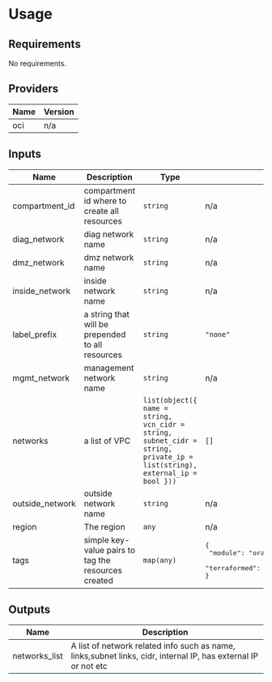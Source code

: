 # Usage
<!--- BEGIN_TF_DOCS --->
## Requirements

No requirements.

## Providers

| Name | Version |
|------|---------|
| oci | n/a |

## Inputs

| Name | Description | Type | Default | Required |
|------|-------------|------|---------|:--------:|
| compartment\_id | compartment id where to create all resources | `string` | n/a | yes |
| diag\_network | diag network name | `string` | n/a | yes |
| dmz\_network | dmz network name | `string` | n/a | yes |
| inside\_network | inside network name | `string` | n/a | yes |
| label\_prefix | a string that will be prepended to all resources | `string` | `"none"` | no |
| mgmt\_network | management network name | `string` | n/a | yes |
| networks | a list of VPC | `list(object({ name = string, vcn_cidr = string, subnet_cidr = string, private_ip = list(string), external_ip = bool }))` | `[]` | no |
| outside\_network | outside network name | `string` | n/a | yes |
| region | The region | `any` | n/a | yes |
| tags | simple key-value pairs to tag the resources created | `map(any)` | <pre>{<br>  "module": "oracle-terraform-modules/vcn/oci",<br>  "terraformed": "yes"<br>}</pre> | no |

## Outputs

| Name | Description |
|------|-------------|
| networks\_list | A list of network related info such as name, links,subnet links, cidr, internal IP, has external IP or not etc |

<!--- END_TF_DOCS --->
